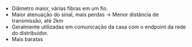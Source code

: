 - Diâmetro maior, várias fibras em um fio.
- Maior atenuação do sinal, mais perdas -> Menor distância de transmissão, até 2km
- Geralmente utilizadas em comunicação da casa com o endpoint da rede do distribuidor.
- Mais baratas